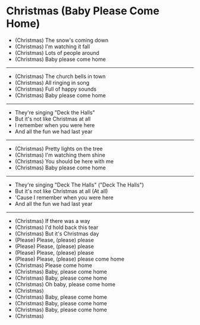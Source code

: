 # Christmas (Baby Please Come Home)

- (Christmas) The snow's coming down
- (Christmas) I'm watching it fall
- (Christmas) Lots of people around
- (Christmas) Baby please come home
***
- (Christmas) The church bells in town
- (Christmas) All ringing in song
- (Christmas) Full of happy sounds
- (Christmas) Baby please come home
***
- They're singing "Deck the Halls"
- But it's not like Christmas at all
- I remember when you were here
- And all the fun we had last year
***
- (Christmas) Pretty lights on the tree
- (Christmas) I'm watching them shine
- (Christmas) You should be here with me
- (Christmas) Baby please come home
***
- They're singing "Deck The Halls" ("Deck The Halls")
- But it's not like Christmas at all (At all)
- 'Cause I remember when you were here
- And all the fun we had last year
***
- (Christmas) If there was a way
- (Christmas) I'd hold back this tear
- (Christmas) But it's Christmas day
- (Please) Please, (please) please
- (Please) Please, (please) please
- (Please) Please, (please) please
- (Please) Please, (please) please come home
- (Christmas) Please come home
- (Christmas) Baby, please come home
- (Christmas) Baby, please come home
- (Christmas) Oh baby, please come home
- (Christmas) 
- (Christmas) Baby, please come home
- (Christmas) Baby, please come home
- (Christmas) Baby, please come home
- (Christmas) 
